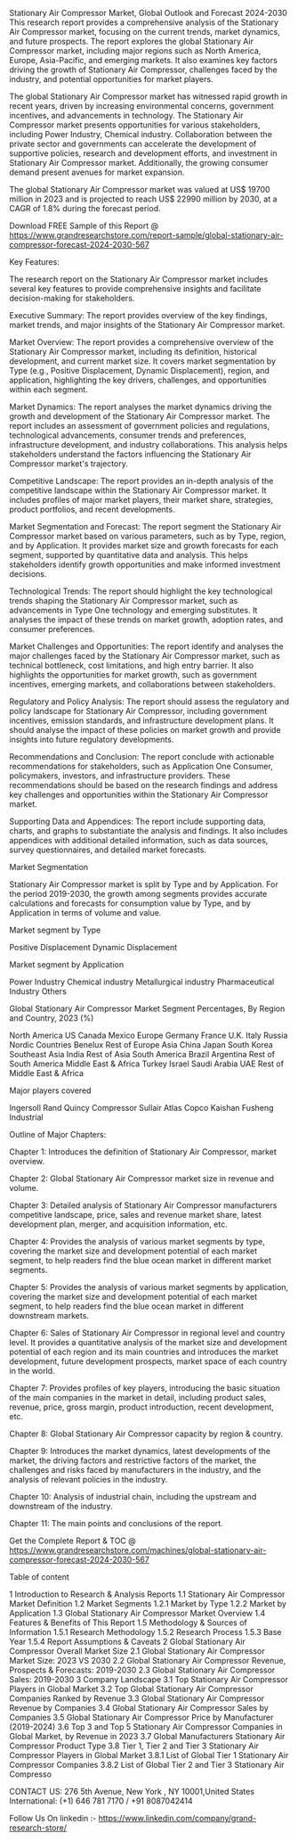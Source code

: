 Stationary Air Compressor Market, Global Outlook and Forecast 2024-2030
This research report provides a comprehensive analysis of the Stationary Air Compressor market, focusing on the current trends, market dynamics, and future prospects. The report explores the global Stationary Air Compressor market, including major regions such as North America, Europe, Asia-Pacific, and emerging markets. It also examines key factors driving the growth of Stationary Air Compressor, challenges faced by the industry, and potential opportunities for market players.

The global Stationary Air Compressor market has witnessed rapid growth in recent years, driven by increasing environmental concerns, government incentives, and advancements in technology. The Stationary Air Compressor market presents opportunities for various stakeholders, including Power Industry, Chemical industry. Collaboration between the private sector and governments can accelerate the development of supportive policies, research and development efforts, and investment in Stationary Air Compressor market. Additionally, the growing consumer demand present avenues for market expansion.

The global Stationary Air Compressor market was valued at US$ 19700 million in 2023 and is projected to reach US$ 22990 million by 2030, at a CAGR of 1.8% during the forecast period.

Download FREE Sample of this Report @ https://www.grandresearchstore.com/report-sample/global-stationary-air-compressor-forecast-2024-2030-567


Key Features:

The research report on the Stationary Air Compressor market includes several key features to provide comprehensive insights and facilitate decision-making for stakeholders.

Executive Summary: The report provides overview of the key findings, market trends, and major insights of the Stationary Air Compressor market.

Market Overview: The report provides a comprehensive overview of the Stationary Air Compressor market, including its definition, historical development, and current market size. It covers market segmentation by Type (e.g., Positive Displacement, Dynamic Displacement), region, and application, highlighting the key drivers, challenges, and opportunities within each segment.

Market Dynamics: The report analyses the market dynamics driving the growth and development of the Stationary Air Compressor market. The report includes an assessment of government policies and regulations, technological advancements, consumer trends and preferences, infrastructure development, and industry collaborations. This analysis helps stakeholders understand the factors influencing the Stationary Air Compressor market's trajectory.

Competitive Landscape: The report provides an in-depth analysis of the competitive landscape within the Stationary Air Compressor market. It includes profiles of major market players, their market share, strategies, product portfolios, and recent developments.

Market Segmentation and Forecast: The report segment the Stationary Air Compressor market based on various parameters, such as by Type, region, and by Application. It provides market size and growth forecasts for each segment, supported by quantitative data and analysis. This helps stakeholders identify growth opportunities and make informed investment decisions.

Technological Trends: The report should highlight the key technological trends shaping the Stationary Air Compressor market, such as advancements in Type One technology and emerging substitutes. It analyses the impact of these trends on market growth, adoption rates, and consumer preferences.

Market Challenges and Opportunities: The report identify and analyses the major challenges faced by the Stationary Air Compressor market, such as technical bottleneck, cost limitations, and high entry barrier. It also highlights the opportunities for market growth, such as government incentives, emerging markets, and collaborations between stakeholders.

Regulatory and Policy Analysis: The report should assess the regulatory and policy landscape for Stationary Air Compressor, including government incentives, emission standards, and infrastructure development plans. It should analyse the impact of these policies on market growth and provide insights into future regulatory developments.

Recommendations and Conclusion: The report conclude with actionable recommendations for stakeholders, such as Application One Consumer, policymakers, investors, and infrastructure providers. These recommendations should be based on the research findings and address key challenges and opportunities within the Stationary Air Compressor market.

Supporting Data and Appendices: The report include supporting data, charts, and graphs to substantiate the analysis and findings. It also includes appendices with additional detailed information, such as data sources, survey questionnaires, and detailed market forecasts.

Market Segmentation

Stationary Air Compressor market is split by Type and by Application. For the period 2019-2030, the growth among segments provides accurate calculations and forecasts for consumption value by Type, and by Application in terms of volume and value.

Market segment by Type



Positive Displacement
Dynamic Displacement


Market segment by Application



Power Industry
Chemical industry
Metallurgical industry
Pharmaceutical Industry
Others


Global Stationary Air Compressor Market Segment Percentages, By Region and Country, 2023 (%)



North America
US
Canada
Mexico
Europe
Germany
France
U.K.
Italy
Russia
Nordic Countries
Benelux
Rest of Europe
Asia
China
Japan
South Korea
Southeast Asia
India
Rest of Asia
South America
Brazil
Argentina
Rest of South America
Middle East & Africa
Turkey
Israel
Saudi Arabia
UAE
Rest of Middle East & Africa


Major players covered



Ingersoll Rand
Quincy Compressor
Sullair
Atlas Copco
Kaishan
Fusheng Industrial


Outline of Major Chapters:

Chapter 1: Introduces the definition of Stationary Air Compressor, market overview.

Chapter 2: Global Stationary Air Compressor market size in revenue and volume.

Chapter 3: Detailed analysis of Stationary Air Compressor manufacturers competitive landscape, price, sales and revenue market share, latest development plan, merger, and acquisition information, etc.

Chapter 4: Provides the analysis of various market segments by type, covering the market size and development potential of each market segment, to help readers find the blue ocean market in different market segments.

Chapter 5: Provides the analysis of various market segments by application, covering the market size and development potential of each market segment, to help readers find the blue ocean market in different downstream markets.

Chapter 6: Sales of Stationary Air Compressor in regional level and country level. It provides a quantitative analysis of the market size and development potential of each region and its main countries and introduces the market development, future development prospects, market space of each country in the world.

Chapter 7: Provides profiles of key players, introducing the basic situation of the main companies in the market in detail, including product sales, revenue, price, gross margin, product introduction, recent development, etc.

Chapter 8: Global Stationary Air Compressor capacity by region & country.

Chapter 9: Introduces the market dynamics, latest developments of the market, the driving factors and restrictive factors of the market, the challenges and risks faced by manufacturers in the industry, and the analysis of relevant policies in the industry.

Chapter 10: Analysis of industrial chain, including the upstream and downstream of the industry.

Chapter 11: The main points and conclusions of the report.

Get the Complete Report & TOC @ https://www.grandresearchstore.com/machines/global-stationary-air-compressor-forecast-2024-2030-567

Table of content

1 Introduction to Research & Analysis Reports
1.1 Stationary Air Compressor Market Definition
1.2 Market Segments
1.2.1 Market by Type
1.2.2 Market by Application
1.3 Global Stationary Air Compressor Market Overview
1.4 Features & Benefits of This Report
1.5 Methodology & Sources of Information
1.5.1 Research Methodology
1.5.2 Research Process
1.5.3 Base Year
1.5.4 Report Assumptions & Caveats
2 Global Stationary Air Compressor Overall Market Size
2.1 Global Stationary Air Compressor Market Size: 2023 VS 2030
2.2 Global Stationary Air Compressor Revenue, Prospects & Forecasts: 2019-2030
2.3 Global Stationary Air Compressor Sales: 2019-2030
3 Company Landscape
3.1 Top Stationary Air Compressor Players in Global Market
3.2 Top Global Stationary Air Compressor Companies Ranked by Revenue
3.3 Global Stationary Air Compressor Revenue by Companies
3.4 Global Stationary Air Compressor Sales by Companies
3.5 Global Stationary Air Compressor Price by Manufacturer (2019-2024)
3.6 Top 3 and Top 5 Stationary Air Compressor Companies in Global Market, by Revenue in 2023
3.7 Global Manufacturers Stationary Air Compressor Product Type
3.8 Tier 1, Tier 2 and Tier 3 Stationary Air Compressor Players in Global Market
3.8.1 List of Global Tier 1 Stationary Air Compressor Companies
3.8.2 List of Global Tier 2 and Tier 3 Stationary Air Compresso

CONTACT US:
276 5th Avenue, New York , NY 10001,United States
International: (+1) 646 781 7170 / +91 8087042414

Follow Us On linkedin :- https://www.linkedin.com/company/grand-research-store/
